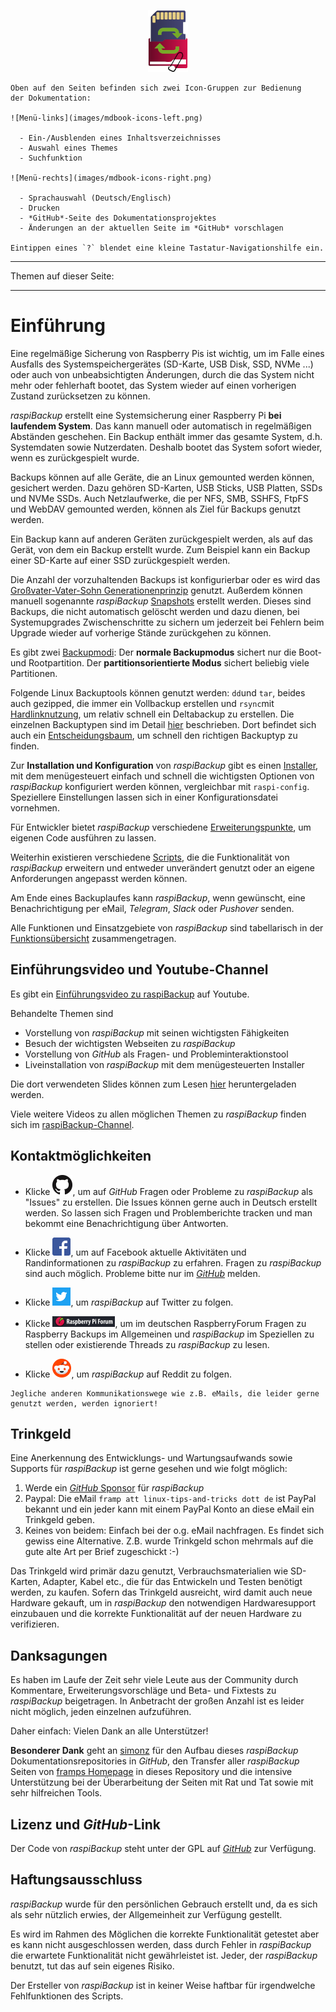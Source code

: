 <center>     <!-- The blank line before the image definition is required! -->

![Icon](images/icons/Icon_rot_blau_final_64.png)
</center>


``` admonish info title="Nutzungshinweise"
Oben auf den Seiten befinden sich zwei Icon-Gruppen zur Bedienung
der Dokumentation:

![Menü-links](images/mdbook-icons-left.png)

  - Ein-/Ausblenden eines Inhaltsverzeichnisses
  - Auswahl eines Themes
  - Suchfunktion

![Menü-rechts](images/mdbook-icons-right.png)

  - Sprachauswahl (Deutsch/Englisch)
  - Drucken
  - *GitHub*-Seite des Dokumentationsprojektes
  - Änderungen an der aktuellen Seite im *GitHub* vorschlagen

Eintippen eines `?` blendet eine kleine Tastatur-Navigationshilfe ein.
```
---

Themen auf dieser Seite:

<!-- toc -->

---

# Einführung

Eine regelmäßige Sicherung von Raspberry Pis ist wichtig, um im Falle eines
Ausfalls des Systemspeichergerätes (SD-Karte, USB Disk, SSD, NVMe ...) oder auch von
unbeabsichtigten Änderungen, durch die das System nicht mehr oder fehlerhaft bootet,
das System wieder auf einen vorherigen Zustand zurücksetzen zu können.

*raspiBackup* erstellt eine Systemsicherung einer Raspberry Pi **bei laufendem System**.
Das kann manuell oder automatisch in regelmäßigen Abständen geschehen.
Ein Backup enthält immer das gesamte System, d.h. Systemdaten sowie Nutzerdaten.
Deshalb bootet das System sofort wieder, wenn es zurückgespielt wurde.

Backups können auf alle Geräte, die an Linux gemounted werden können, gesichert
werden. Dazu gehören SD-Karten, USB Sticks, USB Platten, SSDs und NVMe SSDs.
Auch Netzlaufwerke, die per NFS, SMB, SSHFS, FtpFS und WebDAV gemounted werden,
können als Ziel für Backups genutzt werden.

Ein Backup kann auf anderen Geräten zurückgespielt werden, als auf das Gerät, von
dem ein Backup erstellt wurde. Zum Beispiel kann ein Backup einer SD-Karte auf
einer SSD zurückgespielt werden.

Die Anzahl der vorzuhaltenden Backups ist konfigurierbar oder es wird das
[Großvater-Vater-Sohn Generationenprinzip](https://www.framp.de/raspiBackupDoc/de/smart-recycle.md) genutzt.
Außerdem können manuell sogenannte *raspiBackup* [Snapshots](snapshots.md) erstellt werden. Dieses sind Backups, die
nicht automatisch gelöscht werden und dazu dienen, bei Systemupgrades Zwischenschritte zu sichern
um jederzeit bei Fehlern beim Upgrade wieder auf vorherige Stände zurückgehen zu können.

Es gibt zwei [Backupmodi](normal-or-partition-backup.md):
Der **normale Backupmodus** sichert nur die Boot- und Rootpartition.
Der **partitionsorientierte Modus** sichert beliebig viele Partitionen.

Folgende Linux Backuptools können genutzt werden:
`dd`und `tar`, beides auch gezipped, die immer ein Vollbackup erstellen
und `rsync`mit [Hardlinknutzung](how-do-hardlinks-work-with-rsync.md),
um relativ schnell ein Deltabackup zu erstellen.
Die einzelnen Backuptypen sind im Detail [hier](backup-types.md) beschrieben.
Dort befindet sich auch ein [Entscheidungsbaum](backup-types.md#decisiontree),
um schnell den richtigen Backuptyp zu finden.

Zur **Installation und Konfiguration** von *raspiBackup* gibt es einen
[Installer](installation-in-5-minutes.md), mit dem menügesteuert einfach und schnell die wichtigsten
Optionen von *raspiBackup* konfiguriert werden können, vergleichbar mit `raspi-config`.
Speziellere Einstellungen lassen sich in einer Konfigurationsdatei vornehmen.

Für Entwickler bietet *raspiBackup* verschiedene [Erweiterungspunkte](hooks-for-own-scripts.md),
um eigenen Code ausführen zu lassen.

Weiterhin existieren verschiedene [Scripts](https://github.com/framps/raspiBackup/tree/master/helper),
die die Funktionalität von *raspiBackup* erweitern und entweder unverändert genutzt
oder an eigene Anforderungen angepasst werden können.

Am Ende eines Backuplaufes kann *raspiBackup*, wenn gewünscht, eine Benachrichtigung per eMail,
*Telegram*, *Slack* oder *Pushover* senden.

Alle Funktionen und Einsatzgebiete von *raspiBackup* sind tabellarisch in der
[Funktionsübersicht](function-overview.md) zusammengetragen.

## Einführungsvideo und Youtube-Channel

Es gibt ein [Einführungsvideo zu raspiBackup](https://youtu.be/PuK_FNK674s) auf Youtube.

Behandelte Themen sind

  * Vorstellung von *raspiBackup* mit seinen wichtigsten Fähigkeiten
  * Besuch der wichtigsten Webseiten zu *raspiBackup*
  * Vorstellung von *GitHub* als Fragen- und Probleminteraktionstool
  * Liveinstallation von *raspiBackup* mit dem menügesteuerten Installer

Die dort verwendeten Slides können zum Lesen [hier](https://raspibackup.linux-tips-and-tricks.de/wp-content/uploads/simple-file-list/raspiBackup_de.pdf) heruntergeladen werden.

Viele weitere Videos zu allen möglichen Themen zu *raspiBackup* finden sich im [raspiBackup-Channel](https://www.youtube.com/@raspiBackup).

<a name="kontakt"></a>
## Kontaktmöglichkeiten

* Klicke [![GitHub](images/icons/GitHub-Mark-32px.png)](https://github.com/framps/raspiBackup/issues),
  um auf *GitHub* Fragen oder Probleme zu *raspiBackup* als "Issues" zu erstellen.
  Die Issues können gerne auch in Deutsch erstellt werden.
  So lassen sich Fragen und Problemberichte tracken und man bekommt eine Benachrichtigung über Antworten.

* Klicke [![Facebook](images/icons/FB-f-Logo__blue_29.png)](https://www.facebook.com/raspiBackup/),
  um auf Facebook aktuelle Aktivitäten und Randinformationen zu *raspiBackup* zu erfahren.
  Fragen zu *raspiBackup* sind auch möglich. Probleme bitte nur im [*GitHub*](https://github.com/framps/raspiBackup/issues) melden.

* Klicke [![Twitter](images/icons/Twitter-f-Logo__blue_29.png)](https://www.twitter.com/linuxframp),
  um *raspiBackup* auf Twitter zu folgen.

* Klicke [![RaspberryForum](images/icons/RaspberryForumSmall.png)](https://forum-raspberrypi.de/forum/board/153-backup/),
  um im deutschen RaspberryForum Fragen zu Raspberry Backups im Allgemeinen und *raspiBackup* im Speziellen zu stellen oder existierende Threads zu *raspiBackup* zu lesen.

* Klicke [![Reddit](images/icons/reddit-icon.png)](https://www.reddit.com/r/raspiBackup/),
  um *raspiBackup* auf Reddit zu folgen.

``` admonish info title="Hinweis"
Jegliche anderen Kommunikationswege wie z.B. eMails, die leider gerne genutzt werden, werden ignoriert!
```

<a name="donation"></a>
## Trinkgeld

Eine Anerkennung des Entwicklungs- und Wartungsaufwands sowie Supports für
*raspiBackup* ist gerne gesehen und wie folgt möglich:

1. Werde ein [*GitHub* Sponsor](https://github.com/sponsors/framps) für *raspiBackup*
2. Paypal: Die eMail `framp att linux-tips-and-tricks dott de` ist PayPal bekannt
   und ein jeder kann mit einem PayPal Konto an diese eMail ein Trinkgeld geben.
3. Keines von beidem: Einfach bei der o.g. eMail nachfragen. Es findet sich
   gewiss eine Alternative. Z.B. wurde Trinkgeld schon mehrmals auf die
   gute alte Art per Brief zugeschickt :-)

Das Trinkgeld wird primär dazu genutzt, Verbrauchsmaterialien wie SD-Karten, Adapter, Kabel etc.,
die für das Entwickeln und Testen benötigt werden, zu kaufen. Sofern das Trinkgeld ausreicht,
wird damit auch neue Hardware gekauft, um in *raspiBackup* den notwendigen
Hardwaresupport einzubauen und die korrekte Funktionalität
auf der neuen Hardware zu verifizieren.

## Danksagungen

Es haben im Laufe der Zeit sehr viele Leute aus der Community durch Kommentare,
Erweiterungsvorschläge und Beta- und Fixtests zu *raspiBackup* beigetragen.
In Anbetracht der großen Anzahl ist es leider nicht möglich, jeden einzelnen aufzuführen.

Daher einfach: Vielen Dank an alle Unterstützer!

**Besonderer Dank** geht an [simonz](https://github.com/rpi-simonz) für den Aufbau
dieses *raspiBackup* Dokumentationsrepositories in *GitHub*, den Transfer aller
*raspiBackup* Seiten von [framps Homepage](https://www.linux-tips-and-tricks.de)
in dieses Repository und die intensive Unterstützung bei der Überarbeitung
der Seiten mit Rat und Tat sowie mit sehr hilfreichen Tools.

## Lizenz und *GitHub*-Link

Der Code von *raspiBackup* steht unter der GPL auf [*GitHub*](https://github.com/framps/raspiBackup) zur Verfügung.

## Haftungsausschluss

*raspiBackup* wurde für den persönlichen Gebrauch erstellt und, da es sich als sehr nützlich erwies,
der Allgemeinheit zur Verfügung gestellt.

Es wird im Rahmen des Möglichen die korrekte Funktionalität getestet
aber es kann nicht ausgeschlossen werden, dass durch Fehler in
*raspiBackup* die erwartete Funktionalität nicht gewährleistet ist.
Jeder, der *raspiBackup* benutzt, tut das auf sein eigenes Risiko.

Der Ersteller von *raspiBackup* ist in keiner Weise haftbar für
irgendwelche Fehlfunktionen des Scripts.

[.source]: https://www.linux-tips-and-tricks.de/de/raspibackup
[.source]: https://www.linux-tips-and-tricks.de/en/backup
[.source]: https://linux-tips-and-tricks.de/de/trinkgeld
[.status]: translated

